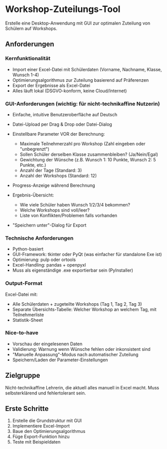# Workshop-Zuteilungs-Tool

Erstelle eine Desktop-Anwendung mit GUI zur optimalen Zuteilung von Schülern auf Workshops.

## Anforderungen

### Kernfunktionalität
- Import einer Excel-Datei mit Schülerdaten (Vorname, Nachname, Klasse, Wunsch 1-4)
- Optimierungsalgorithmus zur Zuteilung basierend auf Präferenzen
- Export der Ergebnisse als Excel-Datei
- Alles läuft lokal (DSGVO-konform, keine Cloud/Internet)

### GUI-Anforderungen (wichtig: für nicht-technikaffine Nutzerin)
- Einfache, intuitive Benutzeroberfläche auf Deutsch
- Datei-Upload per Drag & Drop oder Datei-Dialog
- Einstellbare Parameter VOR der Berechnung:
  * Maximale Teilnehmerzahl pro Workshop (Zahl eingeben oder "unbegrenzt")
  * Sollen Schüler derselben Klasse zusammenbleiben? (Ja/Nein/Egal)
  * Gewichtung der Wünsche (z.B. Wunsch 1: 10 Punkte, Wunsch 2: 5 Punkte, etc.)
  * Anzahl der Tage (Standard: 3)
  * Anzahl der Workshops (Standard: 12)
  
- Progress-Anzeige während Berechnung
- Ergebnis-Übersicht:
  * Wie viele Schüler haben Wunsch 1/2/3/4 bekommen?
  * Welche Workshops sind voll/leer?
  * Liste von Konflikten/Problemen falls vorhanden
  
- "Speichern unter"-Dialog für Export

### Technische Anforderungen
- Python-basiert
- GUI-Framework: tkinter oder PyQt (was einfacher für standalone Exe ist)
- Optimierung: pulp oder ortools
- Excel-Handling: pandas + openpyxl
- Muss als eigenständige .exe exportierbar sein (PyInstaller)

### Output-Format
Excel-Datei mit:
- Alle Schülerdaten + zugeteilte Workshops (Tag 1, Tag 2, Tag 3)
- Separate Übersichts-Tabelle: Welcher Workshop an welchem Tag, mit Teilnehmerliste
- Statistik-Sheet

### Nice-to-have
- Vorschau der eingelesenen Daten
- Validierung: Warnung wenn Wünsche fehlen oder inkonsistent sind
- "Manuelle Anpassung"-Modus nach automatischer Zuteilung
- Speichern/Laden der Parameter-Einstellungen

## Zielgruppe
Nicht-technikaffine Lehrerin, die aktuell alles manuell in Excel macht.
Muss selbsterklärend und fehlertolerant sein.

## Erste Schritte
1. Erstelle die Grundstruktur mit GUI
2. Implementiere Excel-Import
3. Baue den Optimierungsalgorithmus
4. Füge Export-Funktion hinzu
5. Teste mit Beispieldaten